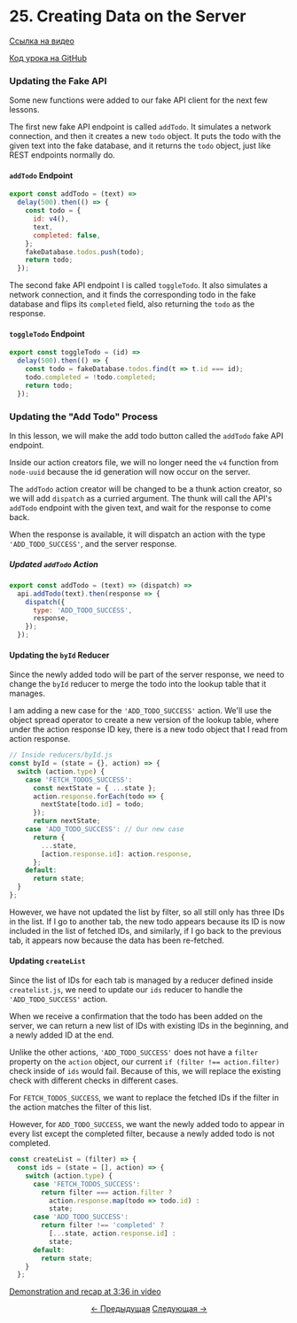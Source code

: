 # 25. Creating Data on the Server
[Ссылка на видео](https://egghead.io/lessons/javascript-redux-creating-data-on-the-server)

[Код урока на GitHub](https://github.com/gaearon/todos/tree/25-creating-data-on-the-server)

### Updating the Fake API

Some new functions were added to our fake API client for the next few lessons.

The first new fake API endpoint is called `addTodo`. It simulates a network connection, and then it creates a new `todo` object. It puts the todo with the given text into the fake database, and it returns the `todo` object, just like REST endpoints normally do.

#### `addTodo` Endpoint
```javascript
export const addTodo = (text) =>
  delay(500).then(() => {
    const todo = {
      id: v4(),
      text,
      completed: false,
    };
    fakeDatabase.todos.push(todo);
    return todo;
  });
```

The second fake API endpoint I is called `toggleTodo`. It also simulates a network connection, and it finds the corresponding todo in the fake database and flips its `completed` field, also returning the `todo` as the response.

#### `toggleTodo` Endpoint
```javascript
export const toggleTodo = (id) =>
  delay(500).then(() => {
    const todo = fakeDatabase.todos.find(t => t.id === id);
    todo.completed = !todo.completed;
    return todo;
  });
```

### Updating the "Add Todo" Process

In this lesson, we will make the add todo button called the `addTodo` fake API endpoint.

Inside our action creators file, we will no longer need the `v4` function from `node-uuid` because the id generation will now occur on the server.

The `addTodo` action creator will be changed to be a thunk action creator, so we will add `dispatch` as a curried argument. The thunk will call the API's `addTodo` endpoint with the given text, and wait for the response to come back.

When the response is available, it will dispatch an action with the type `'ADD_TODO_SUCCESS'`, and the server response.

##### Updated `addTodo` Action
```javascript
export const addTodo = (text) => (dispatch) =>
  api.addTodo(text).then(response => {
    dispatch({
      type: 'ADD_TODO_SUCCESS',
      response,
    });
  });
```

#### Updating the `byId` Reducer

Since the newly added todo will be part of the server response, we need to change the `byId` reducer to merge the todo into the lookup table that it manages.

I am adding a new case for the `'ADD_TODO_SUCCESS'` action. We'll use the object spread operator to create a new version of the lookup table, where under the action response ID key, there is a new todo object that I read from action response.

```javascript
// Inside reducers/byId.js
const byId = (state = {}, action) => {
  switch (action.type) {
    case 'FETCH_TODOS_SUCCESS':
      const nextState = { ...state };
      action.response.forEach(todo => {
        nextState[todo.id] = todo;
      });
      return nextState;
    case 'ADD_TODO_SUCCESS': // Our new case
      return {
        ...state,
        [action.response.id]: action.response,
      };
    default:
      return state;
  }
};
```

However, we have not updated the list by filter, so all still only has three IDs in the list. If I go to another tab, the new todo appears because its ID is now included in the list of fetched IDs, and similarly, if I go back to the previous tab, it appears now because the data has been re-fetched.

#### Updating `createList`

Since the list of IDs for each tab is managed by a reducer defined inside `createlist.js`, we need to update our `ids` reducer to handle the `'ADD_TODO_SUCCESS'` action.

When we receive a confirmation that the todo has been added on the server, we can return a new list of IDs with existing IDs in the beginning, and a newly added ID at the end.

Unlike the other actions, `'ADD_TODO_SUCCESS'` does not have a `filter` property on the `action` object, our current `if (filter !== action.filter)` check inside of `ids` would fail. Because of this, we will replace the existing check with different checks in different cases.

For `FETCH_TODOS_SUCCESS`, we want to replace the fetched IDs if the filter in the action matches the filter of this list.

However, for `ADD_TODO_SUCCESS`, we want the newly added todo to appear in every list except the completed filter, because a newly added todo is not completed.

```javascript
const createList = (filter) => {
  const ids = (state = [], action) => {
    switch (action.type) {
      case 'FETCH_TODOS_SUCCESS':
        return filter === action.filter ?
          action.response.map(todo => todo.id) :
          state;
      case 'ADD_TODO_SUCCESS':
        return filter !== 'completed' ?
          [...state, action.response.id] :
          state;
      default:
        return state;
    }
  };
```

[Demonstration and recap at 3:36 in video](https://egghead.io/lessons/javascript-redux-creating-data-on-the-server)


<p align="center">
<a href="./24-Displaying_Error_Messages.md"><- Предыдущая</a>
<a href="./26-Normalizing_API_Responses_with_normalizr.md">Следующая -></a>
</p>